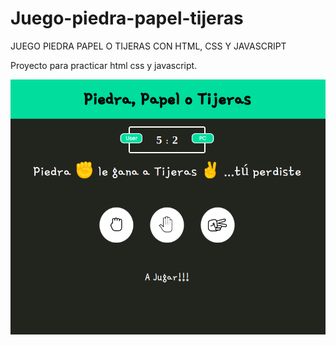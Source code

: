 # Juego-piedra-papel-tijeras

JUEGO PIEDRA PAPEL O TIJERAS CON HTML, CSS Y JAVASCRIPT

Proyecto para practicar html css y javascript.

![](./images/game2.png)
